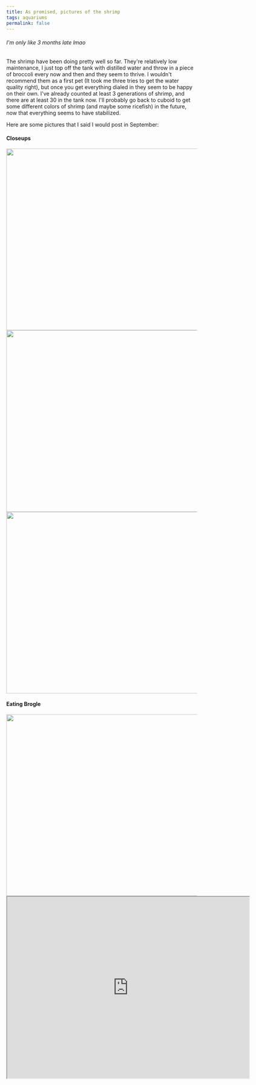 ```yaml
---
title: As promised, pictures of the shrimp
tags: aquariums
permalink: false
---
```


###### I'm only like 3 months late lmao

The shrimp have been doing pretty well so far. They're relatively low maintenance, I just top off the tank with distilled water and throw in a piece of broccoli every now and then and they seem to thrive. I wouldn't recommend them as a first pet (It took me three tries to get the water quality right), but once you get everything dialed in they seem to be happy on their own. I've already counted at least 3 generations of shrimp, and there are at least 30 in the tank now. I'll probably go back to cuboid to get some different colors of shrimp (and maybe some ricefish) in the future, now that everything seems to have stabilized.

Here are some pictures that I said I would post in September:

#### Closeups

<img src = "\assets\img\Shrimp_Closeup_1.jpg" width="640" height="480">
<img src = "\assets\img\Shrimp_Closeup_2.jpg" width="640" height="480">
<img src = "\assets\img\Shrimp_Closeup_3.jpg" width="640" height="480">

#### Eating Brogle
<img src = "\assets\img\Shrimp_Eating.jpg" width="640" height="480">

<div>
<iframe src="https://drive.google.com/file/d/1oYavoig9Nf59Fh5o9d5cF4buoPiq_9ay/preview" width="640" height="480" allow="autoplay"></iframe>
</div>